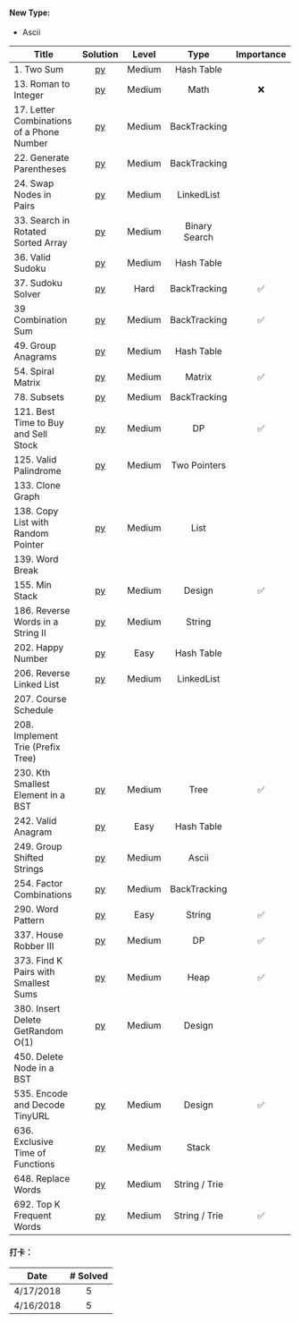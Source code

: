 #### New Type:
* Ascii



| Title  | Solution |Level | Type | Importance |
|-------------|:-----:| :-----: | :------: | :------: |
|1. Two Sum | [py](https://github.com/cloi1994/session1/blob/master/Uber/1.py) | Medium | Hash Table |
|13. Roman to Integer | [py](https://github.com/cloi1994/session1/blob/master/Uber/13.py) | Medium | Math | ❌|
|17. Letter Combinations of a Phone Number | [py](https://github.com/cloi1994/session1/blob/master/Uber/17.py) | Medium | BackTracking
|22. Generate Parentheses | [py](https://github.com/cloi1994/session1/blob/master/Uber/22.py) | Medium | BackTracking
|24. Swap Nodes in Pairs | [py](https://github.com/cloi1994/session1/blob/master/Uber/24.py) | Medium | LinkedList
|33. Search in Rotated Sorted Array | [py](https://github.com/cloi1994/session1/blob/master/Uber/33.py) | Medium | Binary Search
|36. Valid Sudoku | [py](https://github.com/cloi1994/session1/blob/master/Uber/36.py) | Medium | Hash Table
|37. Sudoku Solver | [py](https://github.com/cloi1994/session1/blob/master/Uber/37.py) | Hard | BackTracking | ✅
|39 Combination Sum  | [py](https://github.com/cloi1994/session1/blob/master/Uber/39.py) | Medium | BackTracking | ✅
|49. Group Anagrams | [py](https://github.com/cloi1994/session1/blob/master/Uber/49.py) | Medium | Hash Table
|54. Spiral Matrix | [py](https://github.com/cloi1994/session1/blob/master/Uber/54.py) | Medium | Matrix | ✅
|78. Subsets | [py](https://github.com/cloi1994/session1/blob/master/Uber/78.py) | Medium | BackTracking |
|121. Best Time to Buy and Sell Stock | [py](https://github.com/cloi1994/session1/blob/master/Uber/121.py) | Medium | DP |✅
|125. Valid Palindrome | [py](https://github.com/cloi1994/session1/blob/master/Uber/125.py) | Medium | Two Pointers |
|133. Clone Graph 
|138. Copy List with Random Pointer | [py](https://github.com/cloi1994/session1/blob/master/Uber/138.py) | Medium | List |
|139. Word Break
|155. Min Stack | [py](https://github.com/cloi1994/session1/blob/master/Uber/155.py) | Medium | Design |✅
|186. Reverse Words in a String II | [py](https://github.com/cloi1994/session1/blob/master/Uber/186.py) | Medium | String
|202. Happy Number | [py](https://github.com/cloi1994/session1/blob/master/Uber/202.py) | Easy | Hash Table
|206. Reverse Linked List | [py](https://github.com/cloi1994/session1/blob/master/Uber/206.py) | Medium | LinkedList
|207. Course Schedule
|208. Implement Trie (Prefix Tree)
|230. Kth Smallest Element in a BST | [py](https://github.com/cloi1994/session1/blob/master/Uber/186.py) | Medium | Tree | ✅
|242. Valid Anagram | [py](https://github.com/cloi1994/session1/blob/master/Uber/242.py) | Easy | Hash Table
|249. Group Shifted Strings | [py](https://github.com/cloi1994/session1/blob/master/Uber/249.py) | Medium | Ascii
|254. Factor Combinations | [py](https://github.com/cloi1994/session1/blob/master/Uber/254.py) | Medium | BackTracking
|290. Word Pattern | [py](https://github.com/cloi1994/session1/blob/master/Uber/290.py) | Easy | String | ✅
|337. House Robber III | [py](https://github.com/cloi1994/session1/blob/master/Uber/337.py) | Medium | DP | ✅
|373. Find K Pairs with Smallest Sums | [py](https://github.com/cloi1994/session1/blob/master/Uber/373.py) | Medium | Heap | ✅
|380. Insert Delete GetRandom O(1) | [py](https://github.com/cloi1994/session1/blob/master/Uber/380.py) | Medium | Design
|450. Delete Node in a BST | 
|535. Encode and Decode TinyURL | [py](https://github.com/cloi1994/session1/blob/master/Uber/535.py) | Medium | Design | ✅ |
|636. Exclusive Time of Functions | [py](https://github.com/cloi1994/session1/blob/master/Uber/636.py) | Medium | Stack
|648. Replace Words | [py](https://github.com/cloi1994/session1/blob/master/Uber/648.py) | Medium | String / Trie
|692. Top K Frequent Words | [py](https://github.com/cloi1994/session1/blob/master/Uber/692.py) | Medium | String / Trie | ✅




#### 打卡：

| Date  | # Solved |
|---------|:--:|
|4/17/2018 | 5
|4/16/2018 | 5
